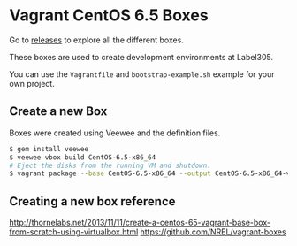 Vagrant CentOS 6.5 Boxes
==============

Go to [releases](https://github.com/label305/centos-lemp-cakephp/releases) to explore all the different boxes.

These boxes are used to create development environments at Label305.

You can use the `Vagrantfile` and `bootstrap-example.sh` example for your own project.

Create a new Box
--------------

Boxes were created using Veewee and the definition files.

```sh
$ gem install veewee
$ veewee vbox build CentOS-6.5-x86_64
# Eject the disks from the running VM and shutdown.
$ vagrant package --base CentOS-6.5-x86_64 --output CentOS-6.5-x86_64-v20140311.box
```

Creating a new box reference
-----------

http://thornelabs.net/2013/11/11/create-a-centos-65-vagrant-base-box-from-scratch-using-virtualbox.html
https://github.com/NREL/vagrant-boxes

